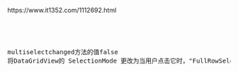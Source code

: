 <p>https://www.it1352.com/1112692.html</p>
<p>&nbsp;</p>
<p>&nbsp;</p>
<pre>multiselectchanged方法的值false <br />将DataGridView的 SelectionMode 更改为当用户点击它时，"FullRowSelect"和整行将突出显示</pre>